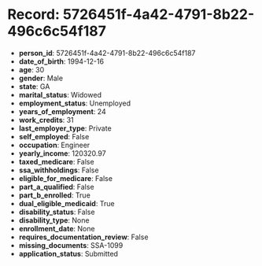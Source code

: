 # Record: 5726451f-4a42-4791-8b22-496c6c54f187

- **person_id**: 5726451f-4a42-4791-8b22-496c6c54f187
- **date_of_birth**: 1994-12-16
- **age**: 30
- **gender**: Male
- **state**: GA
- **marital_status**: Widowed
- **employment_status**: Unemployed
- **years_of_employment**: 24
- **work_credits**: 31
- **last_employer_type**: Private
- **self_employed**: False
- **occupation**: Engineer
- **yearly_income**: 120320.97
- **taxed_medicare**: False
- **ssa_withholdings**: False
- **eligible_for_medicare**: False
- **part_a_qualified**: False
- **part_b_enrolled**: True
- **dual_eligible_medicaid**: True
- **disability_status**: False
- **disability_type**: None
- **enrollment_date**: None
- **requires_documentation_review**: False
- **missing_documents**: SSA-1099
- **application_status**: Submitted
